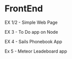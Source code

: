# FrontEnd

EX 1/2 - Simple Web Page

EX 3 - To Do app on Node

EX 4 - Sails Phonebook App

Ex 5 - Meteor Leadeboard app
